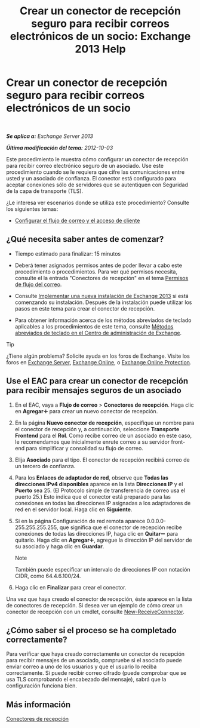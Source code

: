 ﻿---
title: 'Crear un conector de recepción seguro para recibir correos electrónicos de un socio: Exchange 2013 Help'
TOCTitle: Cree un conector de recepción seguro para recibir correos electrónicos de un socio
ms:assetid: 06aa692c-7940-4a14-a722-058c47440f85
ms:mtpsurl: https://technet.microsoft.com/es-es/library/JJ673037(v=EXCHG.150)
ms:contentKeyID: 49895450
ms.date: 04/23/2018
mtps_version: v=EXCHG.150
ms.translationtype: HT
---

# Crear un conector de recepción seguro para recibir correos electrónicos de un socio

 

_**Se aplica a:** Exchange Server 2013_

_**Última modificación del tema:** 2012-10-03_

Este procedimiento le muestra cómo configurar un conector de recepción para recibir correo electrónico seguro de un asociado. Use este procedimiento cuando se le requiera que cifre las comunicaciones entre usted y un asociado de confianza. El conector está configurado para aceptar conexiones sólo de servidores que se autentiquen con Seguridad de la capa de transporte (TLS).

¿Le interesa ver escenarios donde se utiliza este procedimiento? Consulte los siguientes temas:

  - [Configurar el flujo de correo y el acceso de cliente](configure-mail-flow-and-client-access-exchange-2013-help.md)

## ¿Qué necesita saber antes de comenzar?

  - Tiempo estimado para finalizar: 15 minutos

  - Deberá tener asignados permisos antes de poder llevar a cabo este procedimiento o procedimientos. Para ver qué permisos necesita, consulte el la entrada "Conectores de recepción" en el tema [Permisos de flujo del correo](mail-flow-permissions-exchange-2013-help.md).

  - Consulte [Implementar una nueva instalación de Exchange 2013](deploy-a-new-installation-of-exchange-2013-exchange-2013-help.md) si está comenzando su instalación. Después de la instalación puede utilizar los pasos en este tema para crear el conector de recepción.

  - Para obtener información acerca de los métodos abreviados de teclado aplicables a los procedimientos de este tema, consulte [Métodos abreviados de teclado en el Centro de administración de Exchange](keyboard-shortcuts-in-the-exchange-admin-center-exchange-online-protection-help.md).


> [!TIP]
> ¿Tiene algún problema? Solicite ayuda en los foros de Exchange. Visite los foros en <A href="https://go.microsoft.com/fwlink/p/?linkid=60612">Exchange Server</A>, <A href="https://go.microsoft.com/fwlink/p/?linkid=267542">Exchange Online</A>, o <A href="https://go.microsoft.com/fwlink/p/?linkid=285351">Exchange Online Protection</A>.



## Use el EAC para crear un conector de recepción para recibir mensajes seguros de un asociado

1.  En el EAC, vaya a **Flujo de correo** \> **Conectores de recepción**. Haga clic en **Agregar**![Agregar icono](images/JJ218640.c1e75329-d6d7-4073-a27d-498590bbb558(EXCHG.150).gif "Agregar icono") para crear un nuevo conector de recepción.

2.  En la página **Nuevo conector de recepción**, especifique un nombre para el conector de recepción y, a continuación, seleccione **Transporte Frontend** para el **Rol**. Como recibe correo de un asociado en este caso, le recomendamos que inicialmente enrute correo a su servidor front-end para simplificar y consolidad su flujo de correo.

3.  Elija **Asociado** para el tipo. El conector de recepción recibirá correo de un tercero de confianza.

4.  Para los **Enlaces de adaptador de red**, observe que **Todas las direcciones IPv4 disponibles** aparece en la lista **Direcciones IP** y el **Puerto** sea 25. (El Protocolo simple de transferencia de correo usa el puerto 25.) Esto indica que el conector está preparado para las conexiones en todas las direcciones IP asignadas a los adaptadores de red en el servidor local. Haga clic en **Siguiente**.

5.  Si en la página Configuración de red remota aparece 0.0.0.0-255.255.255.255, que significa que el conector de recepción recibe conexiones de todas las direcciones IP, haga clic en **Quitar**![Icono de quitar](images/JJ657492.479b6ced-8d64-4277-a725-f17fea202b28(EXCHG.150).gif "Icono de quitar") para quitarlo. Haga clic en **Agregar**![Agregar icono](images/JJ218640.c1e75329-d6d7-4073-a27d-498590bbb558(EXCHG.150).gif "Agregar icono"), agregue la dirección IP del servidor de su asociado y haga clic en **Guardar**.
    

    > [!NOTE]
    > También puede especificar un intervalo de direcciones IP con notación CIDR, como 64.4.6.100/24.



6.  Haga clic en **Finalizar** para crear el conector.

Una vez que haya creado el conector de recepción, éste aparece en la lista de conectores de recepción. Si desea ver un ejemplo de cómo crear un conector de recepción con un cmdlet, consulte [New-ReceiveConnector](https://technet.microsoft.com/es-es/library/bb125139\(v=exchg.150\)).

## ¿Cómo saber si el proceso se ha completado correctamente?

Para verificar que haya creado correctamente un conector de recepción para recibir mensajes de un asociado, compruebe si el asociado puede enviar correo a uno de los usuarios y que el usuario lo reciba correctamente. Si puede recibir correo cifrado (puede comprobar que se usa TLS comprobando el encabezado del mensaje), sabrá que la configuración funciona bien.

## Más información

[Conectores de recepción](receive-connectors-exchange-2013-help.md)

